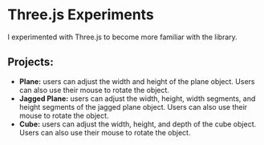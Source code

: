# Three.js Experiments

I experimented with Three.js to become more familiar with the library.

## Projects:
- **Plane:** users can adjust the width and height of the plane object. Users can also use their mouse to rotate the object.
- **Jagged Plane:** users can adjust the width, height, width segments, and height segments of the jagged plane object. Users can also use their mouse to rotate the object.
- **Cube:** users can adjust the width, height, and depth of the cube object. Users can also use their mouse to rotate the object.
